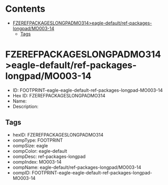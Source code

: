 



Contents
========

* [FZEREFPACKAGESLONGPADMO314>eagle-default/ref-packages-longpad/MO003-14](#fzerefpackageslongpadmo314eagle-defaultref-packages-longpadmo003-14)
	* [Tags](#tags)

# FZEREFPACKAGESLONGPADMO314>eagle-default/ref-packages-longpad/MO003-14

- ID: FOOTPRINT-eagle-eagle-default-ref-packages-longpad-MO003-14
- Hex ID: FZEREFPACKAGESLONGPADMO314
- Name: 
- Description: 

## Tags

- hexID: FZEREFPACKAGESLONGPADMO314
- oompType: FOOTPRINT
- oompSize: eagle
- oompColor: eagle-default
- oompDesc: ref-packages-longpad
- oompIndex: MO003-14
- oompName: eagle-default/ref-packages-longpad/MO003-14
- oompID: FOOTPRINT-eagle-eagle-default-ref-packages-longpad-MO003-14
